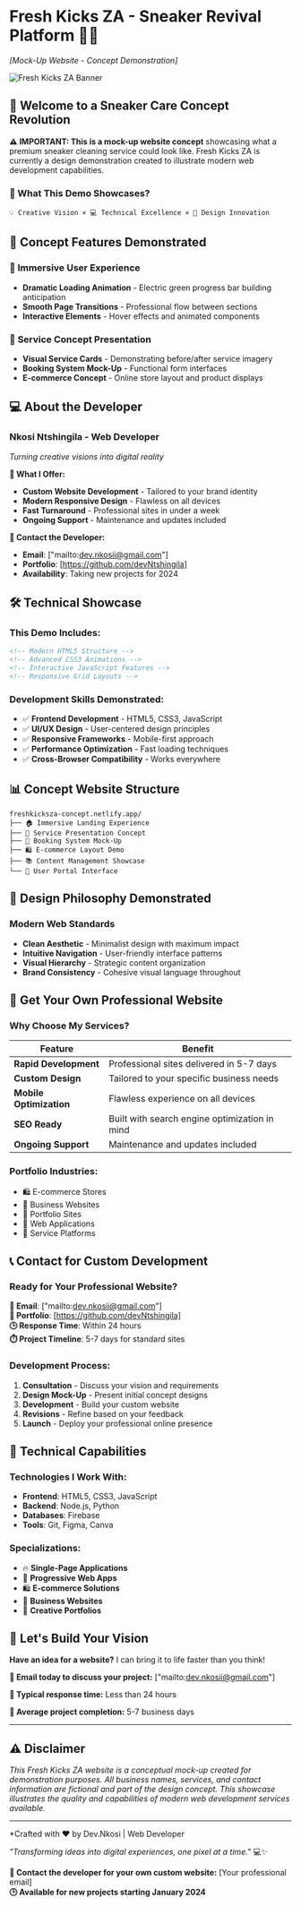 # Fresh Kicks ZA - Sneaker Revival Platform 🚀👟

*[Mock-Up Website - Concept Demonstration]*

![Fresh Kicks ZA Banner](https://via.placeholder.com/1200x400/000000/00FF00?text=FRESH+KICKS+ZA+-+CONCEPT+DEMO)

## 🌟 Welcome to a Sneaker Care Concept Revolution

**⚠️ IMPORTANT: This is a mock-up website concept** showcasing what a premium sneaker cleaning service could look like. Fresh Kicks ZA is currently a design demonstration created to illustrate modern web development capabilities.

### 🎯 What This Demo Showcases?

```
💡 Creative Vision × 💻 Technical Excellence × 🎨 Design Innovation
```

## 🚀 Concept Features Demonstrated

### 🎨 **Immersive User Experience**
- **Dramatic Loading Animation** - Electric green progress bar building anticipation
- **Smooth Page Transitions** - Professional flow between sections
- **Interactive Elements** - Hover effects and animated components

### 👟 **Service Concept Presentation**
- **Visual Service Cards** - Demonstrating before/after service imagery
- **Booking System Mock-Up** - Functional form interfaces
- **E-commerce Concept** - Online store layout and product displays

## 💻 About the Developer

### **Nkosi Ntshingila - Web Developer**
*Turning creative visions into digital reality*

**🚀 What I Offer:**
- **Custom Website Development** - Tailored to your brand identity
- **Modern Responsive Design** - Flawless on all devices
- **Fast Turnaround** - Professional sites in under a week
- **Ongoing Support** - Maintenance and updates included

**📧 Contact the Developer:**
- **Email**: ["mailto:dev.nkosii@gmail.com"]
- **Portfolio**: [https://github.com/devNtshingila]
- **Availability**: Taking new projects for 2024

## 🛠️ Technical Showcase

### **This Demo Includes:**
```html
<!-- Modern HTML5 Structure -->
<!-- Advanced CSS3 Animations -->
<!-- Interactive JavaScript Features -->
<!-- Responsive Grid Layouts -->
```

### **Development Skills Demonstrated:**
- ✅ **Frontend Development** - HTML5, CSS3, JavaScript
- ✅ **UI/UX Design** - User-centered design principles
- ✅ **Responsive Frameworks** - Mobile-first approach
- ✅ **Performance Optimization** - Fast loading techniques
- ✅ **Cross-Browser Compatibility** - Works everywhere

## 📊 Concept Website Structure

```
freshkicksza-concept.netlify.app/
├── 🏠 Immersive Landing Experience
├── 🔧 Service Presentation Concept
├── 📅 Booking System Mock-Up
├── 🛍️ E-commerce Layout Demo
├── 📚 Content Management Showcase
└── 👤 User Portal Interface
```

## 🌈 Design Philosophy Demonstrated

### **Modern Web Standards**
- **Clean Aesthetic** - Minimalist design with maximum impact
- **Intuitive Navigation** - User-friendly interface patterns
- **Visual Hierarchy** - Strategic content organization
- **Brand Consistency** - Cohesive visual language throughout

## 🚀 Get Your Own Professional Website

### **Why Choose My Services?**

| Feature | Benefit |
|---------|---------|
| **Rapid Development** | Professional sites delivered in 5-7 days |
| **Custom Design** | Tailored to your specific business needs |
| **Mobile Optimization** | Flawless experience on all devices |
| **SEO Ready** | Built with search engine optimization in mind |
| **Ongoing Support** | Maintenance and updates included |

### **Portfolio Industries:**
- 🛍️ E-commerce Stores
- 💼 Business Websites
- 🎨 Portfolio Sites
- 📱 Web Applications
- 🔧 Service Platforms

## 📞 Contact for Custom Development

### **Ready for Your Professional Website?**
**📧 Email**: ["mailto:dev.nkosii@gmail.com"]  
**💼 Portfolio**: [https://github.com/devNtshingila]  
**🕒 Response Time**: Within 24 hours  
**⏱️ Project Timeline**: 5-7 days for standard sites

### **Development Process:**
1. **Consultation** - Discuss your vision and requirements
2. **Design Mock-Up** - Present initial concept designs
3. **Development** - Build your custom website
4. **Revisions** - Refine based on your feedback
5. **Launch** - Deploy your professional online presence

## 🔧 Technical Capabilities

### **Technologies I Work With:**
- **Frontend**: HTML5, CSS3, JavaScript
- **Backend**: Node.js, Python
- **Databases**: Firebase
- **Tools**: Git, Figma, Canva

### **Specializations:**
- 🔥 **Single-Page Applications**
- 📱 **Progressive Web Apps**
- 🛍️ **E-commerce Solutions**
- 💼 **Business Websites**
- 🎨 **Creative Portfolios**

## 🎯 Let's Build Your Vision

**Have an idea for a website?** I can bring it to life faster than you think!

**📧 Email today to discuss your project:** ["mailto:dev.nkosii@gmail.com"]

**💬 Typical response time:** Less than 24 hours

**🚀 Average project completion:** 5-7 business days

---

## ⚠️ Disclaimer

*This Fresh Kicks ZA website is a conceptual mock-up created for demonstration purposes. All business names, services, and contact information are fictional and part of the design concept. This showcase illustrates the quality and capabilities of modern web development services available.*

---

*Crafted with ❤️ by Dev.Nkosi | Web Developer

*"Transforming ideas into digital experiences, one pixel at a time."* 💻✨

**📧 Contact the developer for your own custom website:** [Your professional email]  
**🕒 Available for new projects starting January 2024**
